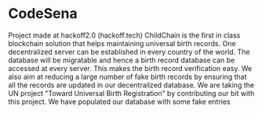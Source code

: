 # CodeSena
Project made at hackoff2.0 (hackoff.tech)
ChildChain is the first in class blockchain solution that helps maintaining universal birth records. One decentralized server can be
established in every country of the world.
The database will be migratable and hence a birth record database can be accessed at every server. This makes the birth record
verification easy.
We also aim at reducing a large number of fake birth records by ensuring that all the records are updated in our decentrailzed database. 
We are taking the UN project "Toward Universal Birth Registration" by contributing our bit with this project. We have populated our database
with some fake entries
